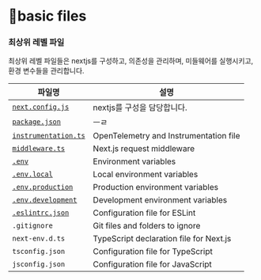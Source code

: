 # basic files



### 최상위 레벨 파일

최상위 레벨 파일들은 nextjs를 구성하고, 의존성을 관리하며, 미들웨어를 실행시키고, 환경 변수들을 관리합니다.

| 파일명                                                                                                           | 설명                                      |
| ------------------------------------------------------------------------------------------------------------- | --------------------------------------- |
| [`next.config.js`](https://nextjs.org/docs/app/api-reference/next-config-js)                                  | nextjs를 구성을 담당합니다.                      |
| [`package.json`](https://nextjs.org/docs/getting-started/installation#manual-installation)                    | ㅡㄹ                                      |
| [`instrumentation.ts`](https://nextjs.org/docs/app/building-your-application/optimizing/instrumentation)      | OpenTelemetry and Instrumentation file  |
| [`middleware.ts`](https://nextjs.org/docs/app/building-your-application/routing/middleware)                   | Next.js request middleware              |
| [`.env`](https://nextjs.org/docs/app/building-your-application/configuring/environment-variables)             | Environment variables                   |
| [`.env.local`](https://nextjs.org/docs/app/building-your-application/configuring/environment-variables)       | Local environment variables             |
| [`.env.production`](https://nextjs.org/docs/app/building-your-application/configuring/environment-variables)  | Production environment variables        |
| [`.env.development`](https://nextjs.org/docs/app/building-your-application/configuring/environment-variables) | Development environment variables       |
| [`.eslintrc.json`](https://nextjs.org/docs/app/building-your-application/configuring/eslint)                  | Configuration file for ESLint           |
| `.gitignore`                                                                                                  | Git files and folders to ignore         |
| `next-env.d.ts`                                                                                               | TypeScript declaration file for Next.js |
| `tsconfig.json`                                                                                               | Configuration file for TypeScript       |
| `jsconfig.json`                                                                                               | Configuration file for JavaScript       |
